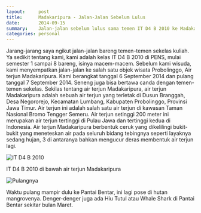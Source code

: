 ```yaml
---
layout:     post
title:      Madakaripura - Jalan-Jalan Sebelum Lulus
date:       2014-09-15
summary:    Jalan-jalan sebelum lulus sama temen IT D4 B 2010 ke Madakaripura
categories: personal
---
```


Jarang-jarang saya ngikut jalan-jalan bareng temen-temen sekelas kuliah. Ya sedikit tentang kami, kami adalah kelas IT D4 B 2010 di PENS, mulai semester 1 sampai 8 bareng, isinya macem-macem. Sebelum kami wisuda, kami menyempatkan jalan-jalan ke salah satu objek wisata Probolinggo, Air terjun Madakaripura. Kami berangkat tanggal 6 September 2014 dan pulang tanggal 7 September 2014. Seneng juga bisa bertawa canda dengan temen-temen sekelas. Sekilas tentang air terjun Madakaripura, air terjun Madakaripura adalah sebuah air terjun yang terletak di Dusun Branggah, Desa Negororejo, Kecamatan Lumbang, Kabupaten Probolinggo, Provinsi Jawa Timur. Air terjun ini adalah salah satu air terjun di kawasan Taman Nasional Bromo Tengger Semeru. Air terjun setinggi 200 meter ini merupakan air terjun tertinggi di Pulau Jawa dan tertinggi kedua di Indonesia. Air terjun Madakaripura berbentuk ceruk yang dikelilingi bukit-bukit yang meneteskan air pada seluruh bidang tebingnya seperti layaknya sedang hujan, 3 di antaranya bahkan mengucur deras membentuk air terjun lagi.

![IT D4 B 2010](http://sapikuda.com/images/posts/2014-09-15-madakaripura-jalan-jalan-sebelum-lulusmadakaripura%20%282%29.JPG)

IT D4 B 2010 di bawah air terjun Madakaripura

![Pulangnya](http://sapikuda.com/images/posts/2014-09-15-madakaripura-jalan-jalan-sebelum-lulusmadakaripura%20%281%29.JPG)

Waktu pulang mampir dulu ke Pantai Bentar, ini lagi pose di hutan mangrovenya. Denger-denger juga ada Hiu Tutul atau Whale Shark di Pantai Bentar sekitar bulan Maret.
